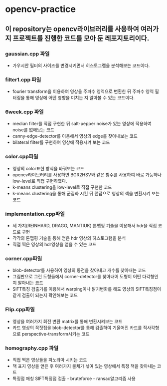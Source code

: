 # opencv-practice

## 이 repository는 opencv라이브러리를 사용하여 여러가지 프로젝트를 진행한 코드를 모아 둔 레포지토리이다. 

### gaussian.cpp 파일
- 가우시안 필터의 사이즈를 변경시키면서 히스토그램을 분석해보는 코드이다.

### filter1.cpp 파일
- fourier transform을 이용하여 영상을 주파수 영역으로 변환한 뒤 주파수 영역 필터링을 통해 영상에 어떤 영향을 미치는 지 알아볼 수 있는 코드이다.

### 6week.cpp 파일 
- median filter를 직접 구현한 뒤 salt-pepper noise가 있는 영상에 적용하여 noise를 없애보는 코드
- canny-edge-detector를 이용해서 영상의 edge를 찾아내보는 코드
- bilateral filter를 구현하여 영상에 적용시켜 보는 코드

### color.cpp파일
- 영상의 color표현 방식을 바꿔보는 코드
- opencv라이브러리를 사용하면 BGR2HSV와 같은 함수를 사용하여 바로 가능하나 low-level로 직접 구현하였다. 
- k-means clustering을 low-level로 직접 구현한 코드 
- k-means clustering을 통해 군집화 시킨 뒤 랜덤으로 영상의 색을 변환시켜 보는 코드

### implementation.cpp파일
- 세 가지(REINHARD, DRAGO, MANTIUK) 톤맵핑 기술을 이용해서 hdr을 직접 코드로 구현
- 각각의 톤맵핑 기술을 통해 얻은 hdr 영상의 히스토그램을 분석 
- 직접 찍은 영상의 hdr영상을 얻을 수 있는 코드

### corner.cpp파일
- blob-detector를 사용하여 영상의 동전을 찾아내고 개수를 찾아내는 코드
- 그림판으로 그린 도형들에서 corner-detector를 찾아내어 도형이 어떤 다각형인지 알아내는 코드
- SIFT특징 검출기를 이용해서 warping이나 밝기변화를 해도 영상의 SIFT특징점이 같게 검출이 되는지 확인해보는 코드

### Flip.cpp파일
- 영상을 여러가지 회전 변환 matrix를 통해 변환시켜보는 코드
- 카드 영상의 꼭짓접을 blob-detector를 통해 검출하여 기울어진 카드를 직사각형으로 perspective-transform시키는 코드

### homography.cpp 파일
- 직접 찍은 영상들을 파노라마 시키는 코드
- 책 표지 영상을 얻은 후 여러가지 물체가 섞여 있는 영상에서 특정 책을 찾아내는 코드
- 특징점 매칭 SIFT특징점 검출 - bruteforce - ransac알고리즘 사용 
